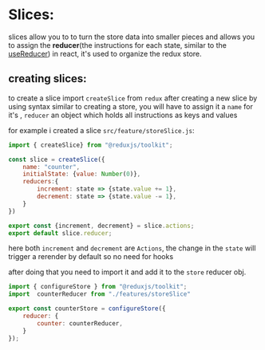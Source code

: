 # Slices:

slices allow you to to turn the store data into smaller pieces and allows you to assign the **reducer**(the instructions for each state, similar to the [useReducer](../React/Hooks.md#usereducerreducerfunction-initialstate)) in react, it's used to organize the redux store.


## creating slices:

to create a slice import `createSlice` from `redux` after creating a new slice by using syntax similar to creating a store, you will have to assign it a `name` for it's , `reducer` an object which holds all instructions as keys and values

for example i created a slice `src/feature/storeSlice.js`:
```javascript
import { createSlice} from "@reduxjs/toolkit";

const slice = createSlice({
    name: "counter",
    initialState: {value: Number(0)},
    reducers:{
        increment: state => {state.value += 1},
        decrement: state => {state.value -= 1},
    }
})

export const {increment, decrement} = slice.actions;
export default slice.reducer;
```

here both `increment` and `decrement` are `Actions`, the change in the `state` will trigger a rerender by default so no need for hooks

after doing that you need to import it and add it to the `store` reducer obj.

```javascript
import { configureStore } from "@reduxjs/toolkit";
import  counterReducer from "./features/storeSlice"

export const counterStore = configureStore({
    reducer: {
        counter: counterReducer,
    }
});
```
